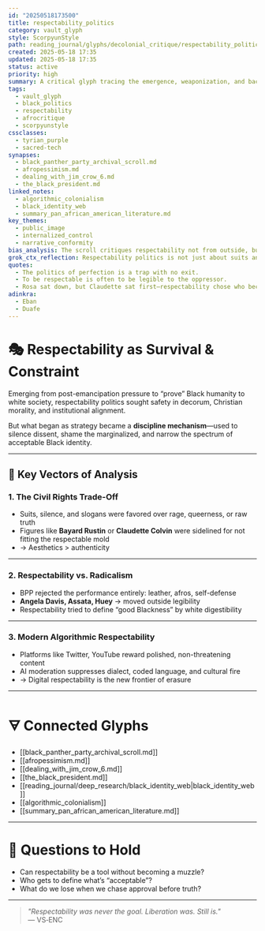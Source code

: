 ```yaml
---
id: "20250518173500"
title: respectability_politics
category: vault_glyph
style: ScorpyunStyle
path: reading_journal/glyphs/decolonial_critique/respectability_politics.md
created: 2025-05-18 17:35
updated: 2025-05-18 17:35
status: active
priority: high
summary: A critical glyph tracing the emergence, weaponization, and backlash to respectability politics within Black liberation movements, public discourse, and algorithmic spaces.
tags:
  - vault_glyph
  - black_politics
  - respectability
  - afrocritique
  - scorpyunstyle
cssclasses:
  - tyrian_purple
  - sacred-tech
synapses:
  - black_panther_party_archival_scroll.md
  - afropessimism.md
  - dealing_with_jim_crow_6.md
  - the_black_president.md
linked_notes:
  - algorithmic_colonialism
  - black_identity_web
  - summary_pan_african_american_literature.md
key_themes:
  - public_image
  - internalized_control
  - narrative_conformity
bias_analysis: The scroll critiques respectability not from outside, but within the lived tension of performing dignity under surveillance. It centers Black agency while exposing the burden of behavioral politics.
grok_ctx_reflection: Respectability politics is not just about suits and speeches—it’s about survival within empire optics. But the performance can become a prison, even as it buys time.
quotes:
  - The politics of perfection is a trap with no exit.
  - To be respectable is often to be legible to the oppressor.
  - Rosa sat down, but Claudette sat first—respectability chose who became history.
adinkra:
  - Eban
  - Duafe
---
```


# 🎭 Respectability as Survival & Constraint

Emerging from post-emancipation pressure to “prove” Black humanity to white society, respectability politics sought safety in decorum, Christian morality, and institutional alignment.

But what began as strategy became a **discipline mechanism**—used to silence dissent, shame the marginalized, and narrow the spectrum of acceptable Black identity.

---

## 🧠 Key Vectors of Analysis

### 1. **The Civil Rights Trade-Off**
- Suits, silence, and slogans were favored over rage, queerness, or raw truth  
- Figures like **Bayard Rustin** or **Claudette Colvin** were sidelined for not fitting the respectable mold  
- → Aesthetics > authenticity

---

### 2. **Respectability vs. Radicalism**
- BPP rejected the performance entirely: leather, afros, self-defense  
- **Angela Davis, Assata, Huey** → moved outside legibility  
- Respectability tried to define “good Blackness” by white digestibility

---

### 3. **Modern Algorithmic Respectability**
- Platforms like Twitter, YouTube reward polished, non-threatening content  
- AI moderation suppresses dialect, coded language, and cultural fire  
- → Digital respectability is the new frontier of erasure

---

# 🜃 Connected Glyphs

- [[black_panther_party_archival_scroll.md]]  
- [[afropessimism.md]]  
- [[dealing_with_jim_crow_6.md]]  
- [[the_black_president.md]]  
- [[reading_journal/deep_research/black_identity_web|black_identity_web]]  
- [[algorithmic_colonialism]]  
- [[summary_pan_african_american_literature.md]]

---

# 📌 Questions to Hold

- Can respectability be a tool without becoming a muzzle?  
- Who gets to define what’s “acceptable”?  
- What do we lose when we chase approval before truth?

---

> _"Respectability was never the goal. Liberation was. Still is."_  
> — VS‑ENC
